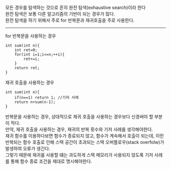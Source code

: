 모든 경우를 탐색하는 것으로 흔히 완전 탐색(exhaustive search)이라 한다<br>
완전 탐색은 보통 다른 알고리즘의 기반이 되는 경우가 많다.<br>
완전 탐색을 하기 위해서 주로 for 반복문과 재귀호출을 주로 사용한다.<br>
<hr>
for 반복문을 사용하는 경우

```
int sum(int n){
    int ret=0;
    for(int i=1;i<=n;++i){
        ret+=i;
    }
    return ret;
}
```

재귀 호출을 사용하는 경우

```
int sum(int n){
    if(n==1) return 1; //기저 사례
    return n+sum(n-1);
}
```

반복문을 사용하는 경우, 상대적으로 재귀 호출을 사용하는 경우보다 신경써야 할 부분이 적다.<br>
만약, 재귀 호출을 사용하는 경우, 재귀의 반복 횟수와 기저 사례를 생각해야한다.<br>
재귀 함수를 이용하다보면 함수가 종료되지 않고, 함수가 계속해서 호출이 되는데, 이런 반복되는 함수 호출로 인해 스택 공간이 초과되는 스택 오버플로우(stack overfolw)가 발생하여 오류가 생긴다.<br>
그렇기 때문에 재귀를 사용할 떄는 과도하게 스택 메모리가 사용되지 않도록 기저 사례를 통해 함수 종료 조건을 제대로 명시해야한다.<br>
